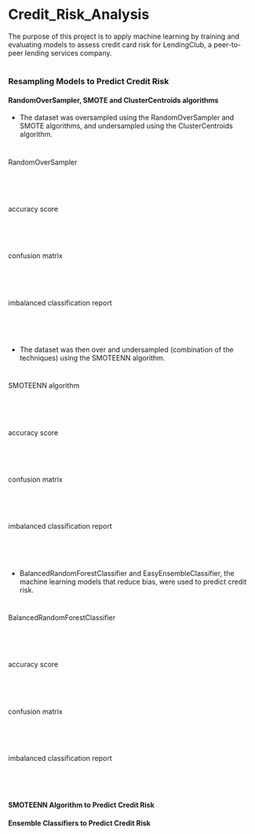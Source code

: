 # Credit_Risk_Analysis
The purpose of this project is to apply machine learning by training and evaluating models to assess credit card risk for LendingClub, a peer-to-peer lending services company.
#
### Resampling Models to Predict Credit Risk
#### RandomOverSampler, SMOTE and ClusterCentroids algorithms
* The dataset was oversampled using the RandomOverSampler and SMOTE algorithms, and undersampled using the ClusterCentroids algorithm. 
#
RandomOverSampler
#
![]()
#
accuracy score
#
![]()
#
confusion matrix
#
![]()
#
imbalanced classification report
#
![]()
#
* The dataset was then over and undersampled (combination of the techniques) using the SMOTEENN algorithm. 
#
SMOTEENN algorithm
#
![]()
#
accuracy score
#
![]()
#
confusion matrix
#
![]()
#
imbalanced classification report
#
![]()
#
* BalancedRandomForestClassifier and EasyEnsembleClassifier, the machine learning models that reduce bias,  were used to predict credit risk. 
#
BalancedRandomForestClassifier
#
![]()
#
accuracy score
#
![]()
#
confusion matrix
#
![]()
#
imbalanced classification report
#
![]()
#
#### SMOTEENN Algorithm to Predict Credit Risk
#### Ensemble Classifiers to Predict Credit Risk